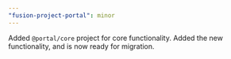 ```yaml
---
"fusion-project-portal": minor
---
```



Added `@portal/core` project for core functionality. Added the new functionality, and is now ready for migration.

